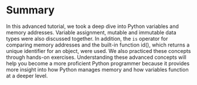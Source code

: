 # Summary

In this advanced tutorial, we took a deep dive into Python variables and memory addresses. Variable assignment, mutable and immutable data types were also discussed together. In addition, the `is` operator for comparing memory addresses and the built-in function id(), which returns a unique identifier for an object, were used. We also practiced these concepts through hands-on exercises. Understanding these advanced concepts will help you become a more proficient Python programmer because it provides more insight into how Python manages memory and how variables function at a deeper level.
